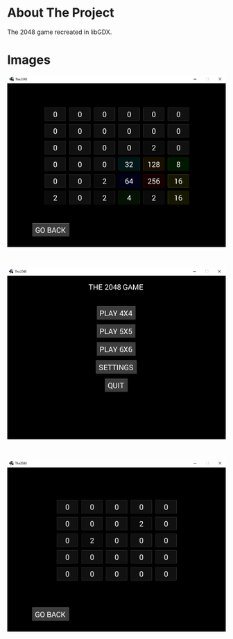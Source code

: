 # About The Project
The 2048 game recreated in libGDX. <br>


# Images

![image was not loaded](./git_resources/img3.png)

<br>

![image was not loaded](./git_resources/img1.png)

<br>

![image was not loaded](./git_resources/img2.png)
